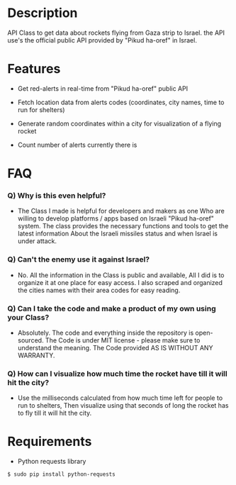 # Description

API Class to get data about rockets flying from Gaza strip to Israel.
the API use's the official public API provided by "Pikud ha-oref" in Israel.

# Features

* Get red-alerts in real-time from "Pikud ha-oref" public API

* Fetch location data from alerts codes (coordinates, city names, time to run for shelters)

* Generate random coordinates within a city for visualization of a flying rocket

* Count number of alerts currently there is

# FAQ

### Q) Why is this even helpful?

*    The Class I made is helpful for developers and makers as one
     Who are willing to develop platforms / apps based on Israeli "Pikud ha-oref" system.
     The class provides the necessary functions and tools to get the latest information
     About the Israeli missiles status and when Israel is under attack.

### Q) Can't the enemy use it against Israel?

*    No. All the information in the Class is public and available,
     All I did is to organize it at one place for easy access.
     I also scraped and organized the cities names with their area codes for easy reading.

### Q) Can I take the code and make a product of my own using your Class?

*    Absolutely. The code and everything inside the repository is open-sourced.
     The Code is under MIT license - please make sure to understand the meaning.
     The Code provided AS IS WITHOUT ANY WARRANTY.

### Q) How can I visualize how much time the rocket have till it will hit the city?

*    Use the milliseconds calculated from how much time left for people to run to shelters,
     Then visualize using that seconds of long the rocket has to fly till it will hit the city.

# Requirements

* Python requests library
```sh
$ sudo pip install python-requests
```

